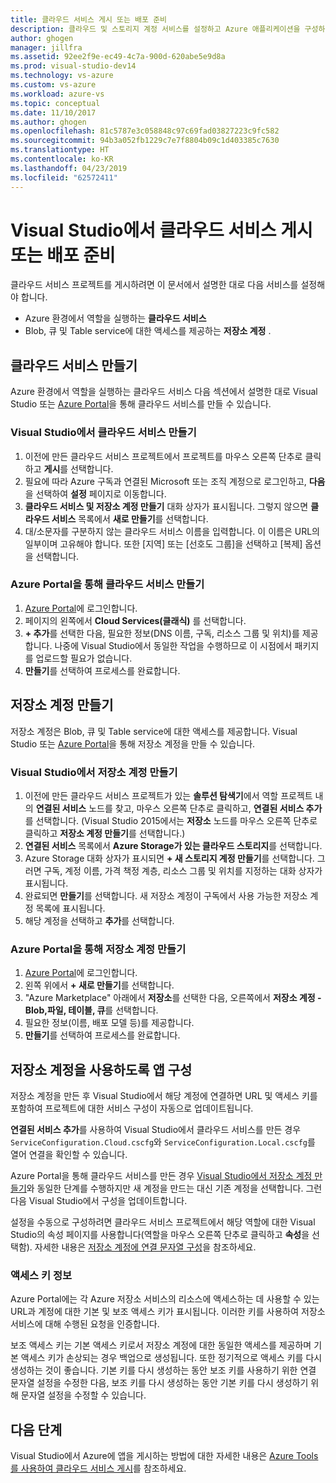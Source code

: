 ```yaml
---
title: 클라우드 서비스 게시 또는 배포 준비
description: 클라우드 및 스토리지 계정 서비스를 설정하고 Azure 애플리케이션을 구성하는 절차에 대해 알아봅니다.
author: ghogen
manager: jillfra
ms.assetid: 92ee2f9e-ec49-4c7a-900d-620abe5e9d8a
ms.prod: visual-studio-dev14
ms.technology: vs-azure
ms.custom: vs-azure
ms.workload: azure-vs
ms.topic: conceptual
ms.date: 11/10/2017
ms.author: ghogen
ms.openlocfilehash: 81c5787e3c058848c97c69fad03827223c9fc582
ms.sourcegitcommit: 94b3a052fb1229c7e7f8804b09c1d403385c7630
ms.translationtype: HT
ms.contentlocale: ko-KR
ms.lasthandoff: 04/23/2019
ms.locfileid: "62572411"
---
```

# <a name="prepare-to-publish-or-deploy-a-cloud-service-from-visual-studio"></a>Visual Studio에서 클라우드 서비스 게시 또는 배포 준비

클라우드 서비스 프로젝트를 게시하려면 이 문서에서 설명한 대로 다음 서비스를 설정해야 합니다.

* Azure 환경에서 역할을 실행하는 **클라우드 서비스**
* Blob, 큐 및 Table service에 대한 액세스를 제공하는 **저장소 계정** .

## <a name="create-a-cloud-service"></a>클라우드 서비스 만들기

Azure 환경에서 역할을 실행하는 클라우드 서비스 다음 섹션에서 설명한 대로 Visual Studio 또는 [Azure Portal](https://portal.azure.com/)을 통해 클라우드 서비스를 만들 수 있습니다.

### <a name="create-a-cloud-service-from-visual-studio"></a>Visual Studio에서 클라우드 서비스 만들기

1. 이전에 만든 클라우드 서비스 프로젝트에서 프로젝트를 마우스 오른쪽 단추로 클릭하고 **게시**를 선택합니다.
1. 필요에 따라 Azure 구독과 연결된 Microsoft 또는 조직 계정으로 로그인하고, **다음**을 선택하여 **설정** 페이지로 이동합니다.
1. **클라우드 서비스 및 저장소 계정 만들기** 대화 상자가 표시됩니다. 그렇지 않으면 **클라우드 서비스** 목록에서 **새로 만들기**를 선택합니다.
1. 대/소문자를 구분하지 않는 클라우드 서비스 이름을 입력합니다. 이 이름은 URL의 일부이며 고유해야 합니다. 또한 [지역] 또는 [선호도 그룹]을 선택하고 [복제] 옵션을 선택합니다.

### <a name="create-a-cloud-service-through-the-azure-portal"></a>Azure Portal을 통해 클라우드 서비스 만들기

1. [Azure Portal](https://portal.azure.com/)에 로그인합니다.
1. 페이지의 왼쪽에서 **Cloud Services(클래식)** 를 선택합니다.
1. **+ 추가**를 선택한 다음, 필요한 정보(DNS 이름, 구독, 리소스 그룹 및 위치)를 제공합니다. 나중에 Visual Studio에서 동일한 작업을 수행하므로 이 시점에서 패키지를 업로드할 필요가 없습니다.
1. **만들기**를 선택하여 프로세스를 완료합니다.

## <a name="create-a-storage-account"></a>저장소 계정 만들기

저장소 계정은 Blob, 큐 및 Table service에 대한 액세스를 제공합니다. Visual Studio 또는 [Azure Portal](https://portal.azure.com/)을 통해 저장소 계정을 만들 수 있습니다.

### <a name="create-a-storage-account-from-visual-studio"></a>Visual Studio에서 저장소 계정 만들기

1. 이전에 만든 클라우드 서비스 프로젝트가 있는 **솔루션 탐색기**에서 역할 프로젝트 내의 **연결된 서비스** 노드를 찾고, 마우스 오른쪽 단추로 클릭하고, **연결된 서비스 추가**를 선택합니다. (Visual Studio 2015에서는 **저장소** 노드를 마우스 오른쪽 단추로 클릭하고 **저장소 계정 만들기**를 선택합니다.)
1. **연결된 서비스** 목록에서 **Azure Storage가 있는 클라우드 스토리지**를 선택합니다.
1. Azure Storage 대화 상자가 표시되면 **+ 새 스토리지 계정 만들기**를 선택합니다. 그러면 구독, 계정 이름, 가격 책정 계층, 리소스 그룹 및 위치를 지정하는 대화 상자가 표시됩니다.
1. 완료되면 **만들기**를 선택합니다. 새 저장소 계정이 구독에서 사용 가능한 저장소 계정 목록에 표시됩니다.
1. 해당 계정을 선택하고 **추가**를 선택합니다.

### <a name="create-a-storage-account-through-the-azure-portal"></a>Azure Portal을 통해 저장소 계정 만들기

1. [Azure Portal](https://portal.azure.com/)에 로그인합니다.
1. 왼쪽 위에서 **+ 새로 만들기**를 선택합니다.
1. "Azure Marketplace" 아래에서 **저장소**를 선택한 다음, 오른쪽에서 **저장소 계정 - Blob,파일, 테이블, 큐**를 선택합니다.
1. 필요한 정보(이름, 배포 모델 등)를 제공합니다.
1. **만들기**를 선택하여 프로세스를 완료합니다.

## <a name="configure-your-app-to-use-the-storage-account"></a>저장소 계정을 사용하도록 앱 구성

저장소 계정을 만든 후 Visual Studio에서 해당 계정에 연결하면 URL 및 액세스 키를 포함하여 프로젝트에 대한 서비스 구성이 자동으로 업데이트됩니다.

**연결된 서비스 추가**를 사용하여 Visual Studio에서 클라우드 서비스를 만든 경우 `ServiceConfiguration.Cloud.cscfg`와 `ServiceConfiguration.Local.cscfg`를 열어 연결을 확인할 수 있습니다.

Azure Portal을 통해 클라우드 서비스를 만든 경우 [Visual Studio에서 저장소 계정 만들기](#create-a-storage-account-from-visual-studio)와 동일한 단계를 수행하지만 새 계정을 만드는 대신 기존 계정을 선택합니다. 그런 다음 Visual Studio에서 구성을 업데이트합니다.

설정을 수동으로 구성하려면 클라우드 서비스 프로젝트에서 해당 역할에 대한 Visual Studio의 속성 페이지를 사용합니다(역할을 마우스 오른쪽 단추로 클릭하고 **속성**을 선택함). 자세한 내용은 [저장소 계정에 연결 문자열 구성](vs-azure-tools-multiple-services-project-configurations.md#configuring-a-connection-string-for-a-storage-account)을 참조하세요.

### <a name="about-access-keys"></a>액세스 키 정보

Azure Portal에는 각 Azure 저장소 서비스의 리소스에 액세스하는 데 사용할 수 있는 URL과 계정에 대한 기본 및 보조 액세스 키가 표시됩니다. 이러한 키를 사용하여 저장소 서비스에 대해 수행된 요청을 인증합니다.

보조 액세스 키는 기본 액세스 키로서 저장소 계정에 대한 동일한 액세스를 제공하며 기본 액세스 키가 손상되는 경우 백업으로 생성됩니다. 또한 정기적으로 액세스 키를 다시 생성하는 것이 좋습니다. 기본 키를 다시 생성하는 동안 보조 키를 사용하기 위한 연결 문자열 설정을 수정한 다음, 보조 키를 다시 생성하는 동안 기본 키를 다시 생성하기 위해 문자열 설정을 수정할 수 있습니다.

## <a name="next-steps"></a>다음 단계

Visual Studio에서 Azure에 앱을 게시하는 방법에 대한 자세한 내용은 [Azure Tools를 사용하여 클라우드 서비스 게시](vs-azure-tools-publishing-a-cloud-service.md)를 참조하세요.
